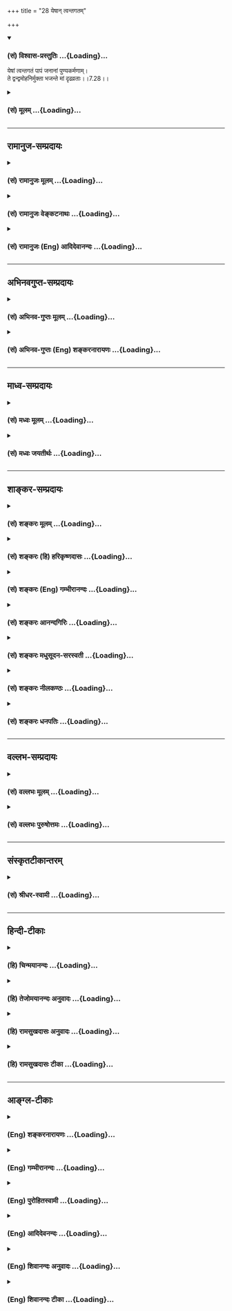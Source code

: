 +++
title = "28 येषान् त्वन्तगतम्"

+++
<div class="js_include" newlevelforh1="3" title="(सं) विश्वास-प्रस्तुतिः" unfilled url="/purANam_vaiShNavam/mahAbhAratam/06-bhIShma-parva/03-bhagavad-gItA-parva/saMskRtam/vishvAsa-prastutiH/07_jnAna-vijnAna-yogaH/28_yeShAn_tvantagata.md">
<details open><summary><h3>(सं) विश्वास-प्रस्तुतिः ...{Loading}...</h3></summary>

येषां त्वन्तगतं पापं जनानां पुण्यकर्मणाम्।  
ते द्वन्द्वमोहनिर्मुक्ता भजन्ते मां दृढव्रताः।।7.28।।
</details>
</div>
<div class="js_include collapsed" newlevelforh1="3" title="(सं) मूलम्" unfilled url="/purANam_vaiShNavam/mahAbhAratam/06-bhIShma-parva/03-bhagavad-gItA-parva/saMskRtam/mUlam/07_jnAna-vijnAna-yogaH/28_yeShAn_tvantagata.md">
<details><summary><h3>(सं) मूलम् ...{Loading}...</h3></summary>

येषां त्वन्तगतं पापं जनानां पुण्यकर्मणाम्।  
ते द्वन्द्वमोहनिर्मुक्ता भजन्ते मां दृढव्रताः।।7.28।।
</details>
</div>


_________________
## रामानुज-सम्प्रदायः
<div class="js_include collapsed" newlevelforh1="3" title="(सं) रामानुजः मूलम्" unfilled url="/purANam_vaiShNavam/mahAbhAratam/06-bhIShma-parva/03-bhagavad-gItA-parva/saMskRtam/rAmAnujaH/mUlam/07_jnAna-vijnAna-yogaH/28_yeShAn_tvantagata.md">
<details><summary><h3>(सं) रामानुजः मूलम् ...{Loading}...</h3></summary>

।।7.28।। येषां तु अनेकजन्मार्जितेन उत्कृष्टपुण्यसंचयेन गुणमयं
द्वन्द्वेच्छाद्वेषहेतुभूतं मदौन्मुख्यविरोधि च अनादिकालप्रवृत्तं **पापम्
अन्तगतं** क्षीणम् **ते** पूर्वोक्तेन सुकृततारतम्येन मां शरणम् अनुप्रपद्य
गुणमयान्मोहाद् विनिर्मुक्ताः जरामरणमोक्षाय
प्रकृतिवियुक्तात्मस्वरूपदर्शनाय महते च ऐश्वर्याय मत्प्राप्त्ये च
**दृढव्रताः** दृढसंकल्पा माम् एव भजन्ते। तत्र तेषां त्रयाणां भगवन्तं
भजमानानां ज्ञातव्यविशेषान् उपादेयांश्च प्रस्तौति

</details>
</div>
<div class="js_include collapsed" newlevelforh1="3" title="(सं) रामानुजः वेङ्कटनाथः" unfilled url="/purANam_vaiShNavam/mahAbhAratam/06-bhIShma-parva/03-bhagavad-gItA-parva/saMskRtam/rAmAnujaH/venkaTanAthaH/07_jnAna-vijnAna-yogaH/28_yeShAn_tvantagata.md">
<details><summary><h3>(सं) रामानुजः वेङ्कटनाथः ...{Loading}...</h3></summary>

  
  
।।7.28।। यद्येवं सर्वभूतानि सम्मोहं यान्ति तर्हि भगवदुपासनं कदाचिदपि
कस्यचिदपि न स्यात् अतःचतुर्विधा भजन्ते माम् 7।16 इत्यादिनोक्तं
चानुपपन्नं स्यादित्यत्रोत्तरंयेषां त्वित्यादि। पुण्यकर्मणाम्
इत्येतत्पापनिवृत्तिहेतुपरम्। तथा च श्रुतिः धर्मेण पापमपनुदति म.ना.उ.16।1
इति। जनशब्दश्च जननवति वर्तमानत्वात् पुण्यप्रचयहेतुभूतानेकजन्मसूचनपर
इत्यभिप्रायेणोक्तम् अनेकजन्मार्जितेनोत्कृष्टपुण्यसञ्चयेनेति।
भगवज्ज्ञानप्रतिबन्धकपापनिवर्तकत्वाच्चोत्कृष्टत्वं फलितम्। गुणमयशब्देन
सुखदुःखरूपभगवत्संश्लेषविश्लेषाख्यद्वन्द्वव्यवच्छेदः। द्वन्द्वमोहविनिर्मुक्ता
मां भजन्ते इति फलद्वयदर्शनात्प्रतिबन्धकेऽपि पापे
द्वन्द्वेच्छाद्वेषहेतुभूतं मदौन्मुख्यविरोधि चेति भेदो दर्शितः।
अनेकजन्मार्जितोत्कृष्टपुण्यनाश्यत्वायोक्तंअनादिकालप्रवृत्तमिति।
उपासनारम्भे पापस्य द्वन्द्वमोहस्य च
निश्शेषविनष्टत्वाभावादन्तर्गतशब्देनाल्पावशिष्टत्वं
विवक्षितमित्यभिप्रायेणोक्तं क्षीणमिति। मामेव ये प्रपद्यन्ते 7।14चतुर्विधा
भजन्ते मां इत्यादिकं च प्रायुक्तमनन्तराभिधीयमानं चजरामरणमोक्षाय 7।29
इत्यादिकमनुसन्दधान आहपूर्वोक्तेनेति। न चात्र
द्वन्द्वमोहविनिर्मुक्तत्ववचनादैश्वर्यार्थिनां प्रसङ्गानुपपत्तिः तेषामपि
क्षुद्रतरद्वन्द्वनिरोधस्यावश्यापेक्षितत्वात्। व्रतशब्दः सङ्कल्पविशेषेषु
मुख्यः तत्सम्बन्धादेव क्रियाविशेषेषु तत्प्रयोग इत्यभिप्रायेणदृढसङ्कल्पा
इत्युक्तम्। दृढव्रतशब्देन देवतान्तरपरित्यागादिनियमोऽपि यथाप्रमाणं सूचित
इत्यभिप्रायेणमामेव भजन्त इत्युक्तम्। मां भजन्ते इत्यनेनैव
भजनाङ्गव्रतादेरपि सिद्धत्वात्मत्प्राप्तये चेत्यन्तेन दृढसङ्कल्पत्वं
स्वाभिमतफलविषयतया वा व्याख्यातम्।  
  

</details>
</div>
<div class="js_include collapsed" newlevelforh1="3" title="(सं) रामानुजः (Eng) आदिदेवानन्दः" unfilled url="/purANam_vaiShNavam/mahAbhAratam/06-bhIShma-parva/03-bhagavad-gItA-parva/saMskRtam/rAmAnujaH/english/AdidevAnandaH/07_jnAna-vijnAna-yogaH/28_yeShAn_tvantagata.md">
<details><summary><h3>(सं) रामानुजः (Eng) आदिदेवानन्दः ...{Loading}...</h3></summary>

7.28 However, there are some whose sins, accruing from beginningless
time, which cause desire or hatred to the pairs of opposites and annual
the tendency towards Me, have come to an end, i.e., have become
weakened, through the accumulation of good actions in numerous births,
They resort to Me, devoid of delusion produced by the Gunas, and worship
Me alone in proportion to the excellence of their Karmas previously
described. In order to attain deliverance form old age and death and for
aciring the supreme consummation of reaching Me, they remain steadfast
in their vows. Sri Krsna enumerates what special things are to be known
and what ought to be attained by these three classes of votaries of God:

</details>
</div>


_________________
## अभिनवगुप्त-सम्प्रदायः
<div class="js_include collapsed" newlevelforh1="3" title="(सं) अभिनव-गुप्तः मूलम्" unfilled url="/purANam_vaiShNavam/mahAbhAratam/06-bhIShma-parva/03-bhagavad-gItA-parva/saMskRtam/abhinava-guptaH/mUlam/07_jnAna-vijnAna-yogaH/28_yeShAn_tvantagata.md">
<details><summary><h3>(सं) अभिनव-गुप्तः मूलम् ...{Loading}...</h3></summary>

।।7.28 7.30।। येषामित्यादि युक्तचेतस इत्यन्तम्। ये तु विनष्टतामसाः
पुण्यापुण्यपरिक्षयक्षेमीकृतात्मानः ते विपाटितमहामोहवितानाः सर्वमेव
भगवद्रश्मिखचितं जरामरणमयतमिस्रस्रुतं ब्रह्म विदन्ति
आध्यात्मिकाधिभौतिकाधिदैविकाधियाज्ञिकानि च ममैव रूपान्तराणि। प्रयाणकाले च
नित्यं भगवद् भावितान्तःकरणत्वात् मां जानन्ति यतो येषां जन्म पूर्वमेव
भगवत्तत्त्वं ते अन्तकाले परमेश्वरं संस्मरेयुः। किं जन्मासेवनया इति ये
मन्यन्ते तेषां तूष्णींभाव एव शोभनः इति।

</details>
</div>
<div class="js_include collapsed" newlevelforh1="3" title="(सं) अभिनव-गुप्तः (Eng) शङ्करनारायणः" unfilled url="/purANam_vaiShNavam/mahAbhAratam/06-bhIShma-parva/03-bhagavad-gItA-parva/saMskRtam/abhinava-guptaH/english/shankaranArAyaNaH/07_jnAna-vijnAna-yogaH/28_yeShAn_tvantagata.md">
<details><summary><h3>(सं) अभिनव-गुप्तः (Eng) शङ्करनारायणः ...{Loading}...</h3></summary>

7.28 See Comment under 7.30

</details>
</div>


_________________
## माध्व-सम्प्रदायः
<div class="js_include collapsed" newlevelforh1="3" title="(सं) मध्वः मूलम्" unfilled url="/purANam_vaiShNavam/mahAbhAratam/06-bhIShma-parva/03-bhagavad-gItA-parva/saMskRtam/madhvaH/mUlam/07_jnAna-vijnAna-yogaH/28_yeShAn_tvantagata.md">
<details><summary><h3>(सं) मध्वः मूलम् ...{Loading}...</h3></summary>

।।7.28।। विपरीताश्च केचित्सन्तीत्याह येषामिति।

</details>
</div>
<div class="js_include collapsed" newlevelforh1="3" title="(सं) मध्वः जयतीर्थः" unfilled url="/purANam_vaiShNavam/mahAbhAratam/06-bhIShma-parva/03-bhagavad-gItA-parva/saMskRtam/madhvaH/jayatIrthaH/07_jnAna-vijnAna-yogaH/28_yeShAn_tvantagata.md">
<details><summary><h3>(सं) मध्वः जयतीर्थः ...{Loading}...</h3></summary>

।।7.28।। चतुर्विधाः 7।16 इत्यनेन गतार्थमुत्तरं वाक्यमित्यत आह
**विपरीताश्चे**ति। त्वत्प्रपत्तेर्मायाकरणाकारणत्वात् स्वदोषाद्वा त्वां न
प्रपद्यन्त इत्यत्र कथं निर्णयः इत्यतस्तदुक्तम्। सर्वभूतानि सम्मोहं
यान्ति चेत् लुप्तो मुक्तिमार्ग इत्याशङ्क्याऽत्र द्वन्द्वमोहरहिताश्च
केचित्सन्तीत्याहेत्यर्थः।

</details>
</div>


_________________
## शाङ्कर-सम्प्रदायः
<div class="js_include collapsed" newlevelforh1="3" title="(सं) शङ्करः मूलम्" unfilled url="/purANam_vaiShNavam/mahAbhAratam/06-bhIShma-parva/03-bhagavad-gItA-parva/saMskRtam/shankaraH/mUlam/07_jnAna-vijnAna-yogaH/28_yeShAn_tvantagata.md">
<details><summary><h3>(सं) शङ्करः मूलम् ...{Loading}...</h3></summary>

।।7.28।। **येषां तु** पुनः **अन्तगतं** समाप्तप्रायं क्षीणं **पापं जनानां
पुण्यकर्मणां** पुण्यं कर्म येषां सत्त्वशुद्धिकारणं विद्यते ते
पुण्यकर्माणः तेषां पुण्यकर्मणाम् **ते द्वन्द्वमोहनिर्मुक्ताः** यथोक्तेन
द्वन्द्वमोहेन निर्मुक्ताः **भजन्ते मां** परमात्मानं **दृढव्रताः।** एवमेव
परमार्थतत्त्वं नान्यथा इत्येवं सर्वपरित्यागव्रतेन निश्चितविज्ञानाः
दृढव्रताः उच्यन्ते।। ते किमर्थं भजन्ते इत्युच्यते

</details>
</div>
<div class="js_include collapsed" newlevelforh1="3" title="(सं) शङ्करः (हि) हरिकृष्णदासः" unfilled url="/purANam_vaiShNavam/mahAbhAratam/06-bhIShma-parva/03-bhagavad-gItA-parva/saMskRtam/shankaraH/hindI/harikRShNadAsaH/07_jnAna-vijnAna-yogaH/28_yeShAn_tvantagata.md">
<details><summary><h3>(सं) शङ्करः (हि) हरिकृष्णदासः ...{Loading}...</h3></summary>

।।7.28।। तो फिर इस द्वन्द्वमोहसे छूटे हुए ऐसे कौनसे मनुष्य हैं जो आपको
शास्त्रोक्त प्रकारसे आत्मभावसे भजते हैं इस अपेक्षित अर्थको दिखानेके लिये
कहते हैं जिन पुण्यकर्मा पुरुषोंके पापोंका लगभग अन्त हो गया होता है
अर्थात् जिनके कर्म पवित्र यानी अन्तःकरणकी शुद्धिके कारण होते हैं वे
पुण्यकर्मा हैं ऐसे उपर्युक्त द्वन्द्वमोहसे मुक्त हुए वे दृढ़व्रती पुरुष
मुझ परमात्माको भजते हैं। परमार्थतत्त्व ठीक इसी प्रकार है दूसरी प्रकार
नहीं ऐसे निश्चित विज्ञानवाले पुरुष दृढ़व्रती कहे जाते हैं।

</details>
</div>
<div class="js_include collapsed" newlevelforh1="3" title="(सं) शङ्करः (Eng) गम्भीरानन्दः" unfilled url="/purANam_vaiShNavam/mahAbhAratam/06-bhIShma-parva/03-bhagavad-gItA-parva/saMskRtam/shankaraH/english/gambhIrAnandaH/07_jnAna-vijnAna-yogaH/28_yeShAn_tvantagata.md">
<details><summary><h3>(सं) शङ्करः (Eng) गम्भीरानन्दः ...{Loading}...</h3></summary>

7.28 Yesam jananam, those persons; tu, on the other hand;
punya-karmanam, who are of virtuous deeds, in whom exist virtuous deeds
that are the cause of purification of the mind; whose papam, sin;
antagatam, has come to an end, is almost eradicated, attenuated; te,
they; dvandva-moha-nirmuktah, being free from the delusion of duality as
described; and drdhavratah, firm in their convictions-those who \[Here
Ast. adds, 'sarva-parityaga-vratena, through the vow of relinishing
everything'.-Tr.\] have the firm knowledge that the supreme Reality is
such alone and not otherwise are called drdhavratah-; bhajante, adore;
mam, Me, the supreme Self. Why do they worship; This is being answered:

</details>
</div>
<div class="js_include collapsed" newlevelforh1="3" title="(सं) शङ्करः आनन्दगिरिः" unfilled url="/purANam_vaiShNavam/mahAbhAratam/06-bhIShma-parva/03-bhagavad-gItA-parva/saMskRtam/shankaraH/AnandagiriH/07_jnAna-vijnAna-yogaH/28_yeShAn_tvantagata.md">
<details><summary><h3>(सं) शङ्करः आनन्दगिरिः ...{Loading}...</h3></summary>

।।7.28।। यदि सर्वाणि भूतानि जन्मप्रतिपद्यमानानि संमूढानि सन्ति
भगवत्तत्त्वपरिज्ञानशून्यानि भगवद्भजनपराङ्मुखानि तर्हि शास्त्रानुरोधेन
भगवद्भजनमुच्यमानमधिकार्यभावादनर्थकमापद्येतेति शङ्कते **के पुनरिति।**
अनेकेषु जन्मसु सुकृतवशादपाकृतदुरितानां द्वन्द्वप्रयुक्तमोहविरहिणां
ब्रह्मचर्यादिनियमवतां भगवद्भजनाधिकारित्वान्न शास्त्रविरोधोऽस्तीति
परिहरति **उच्यत इति।** तुशब्दद्योत्यमर्थमाह **पुनरिति।**
उक्तार्थमात्रसिद्ध्यर्थं समाप्तप्रायमित्युक्तम्। प्रकृतोपयोगं पुण्यस्य
कर्मणो दर्शयितुं विशिनष्टि **सत्त्वेति।**
उभयविधशुद्धेर्द्वन्द्वनिमित्तमोहनिवृत्तिफलमाह **ते द्वन्द्वेति।**
मोहनिवृत्तेर्भगवन्निष्ठापर्यन्तत्वमाह **भजन्त इति।** तेषां
नानापरिग्रहवतां भगवद्भजनप्रतिहतिमाशङ्क्याह **दृढेति।**

</details>
</div>
<div class="js_include collapsed" newlevelforh1="3" title="(सं) शङ्करः मधुसूदन-सरस्वती" unfilled url="/purANam_vaiShNavam/mahAbhAratam/06-bhIShma-parva/03-bhagavad-gItA-parva/saMskRtam/shankaraH/madhusUdana-sarasvatI/07_jnAna-vijnAna-yogaH/28_yeShAn_tvantagata.md">
<details><summary><h3>(सं) शङ्करः मधुसूदन-सरस्वती ...{Loading}...</h3></summary>

।।7.28।। यदि सर्वभूतानि संमोहं यान्ति कथं तर्हिचतुर्विधा भजन्ते
मामित्युक्तम्। सत्यम्। सुकृतातिशयेन तेषां क्षीणपापत्वादित्याह येषां
त्वितरलोकविलक्षणानां जनानां सफलजन्मनां पुण्यकर्मणामनेकजन्मसु
पुण्याचरणशीलानां तैस्तैः पुण्यैः कर्मभिर्ज्ञानप्रतिबन्धकं
पापमन्तगतमन्तमवसानं प्राप्तं ते पापाभावेन तन्निमित्तेन द्वन्द्वमोहेन
रागद्वेषादिनिबन्धनविपर्यासेन स्वत एव निर्मुक्ताः पुनरावृत्त्ययोग्यत्वेन
त्यक्ताः दृढव्रता अचाल्यसंकल्पाः सर्वथा भगवानेव भजनीयः स चैवंरुप एवेति
प्रमाणजनिताप्रामाण्यशङ्काशून्यविज्ञानाः सन्तो मां परमात्मानं
भजन्तेऽनन्यशरणाः सन्तः सेवन्ते। एतादृशा एव चतुर्विधा भजन्ते मामित्यत्र
सुकृतिशब्देनोक्ताः। अतः सर्वभूतानि संमोहं यान्तीत्युत्सर्गः। तेषां मध्ये
ये सुकृतिनस्ते संमोहशून्या मां भजन्त इत्यपवाद इति न विरोधः।
अयमेवोत्सर्गः प्रागपि प्रतिपादितस्त्रिभिर्गुणमयैर्भावैरित्यत्र।
तस्मात्सत्त्वशोधकपुण्यकर्मसंचयाय सर्वदा यतनीयमिति भावः।

</details>
</div>
<div class="js_include collapsed" newlevelforh1="3" title="(सं) शङ्करः नीलकण्ठः" unfilled url="/purANam_vaiShNavam/mahAbhAratam/06-bhIShma-parva/03-bhagavad-gItA-parva/saMskRtam/shankaraH/nIlakaNThaH/07_jnAna-vijnAna-yogaH/28_yeShAn_tvantagata.md">
<details><summary><h3>(सं) शङ्करः नीलकण्ठः ...{Loading}...</h3></summary>

।।7.28।। केषां तर्हि सार्वज्ञ्यं भवतीत्याशङ्क्याह **येषां त्विति**
द्वाभ्याम्। येषां पुनर्जनानां पुण्यकर्मणां पापं अन्तगतं अन्तं नाशं
प्राप्तं। द्वितीया श्रिता इति समासः। ते द्वन्द्वमोह उक्तलक्षणस्तेन
निर्मुक्ताः सन्तः प्रथमं दृढव्रताः शमदमादिदार्ढ्य भाजो भूत्वा मां
भजन्ते।

</details>
</div>
<div class="js_include collapsed" newlevelforh1="3" title="(सं) शङ्करः धनपतिः" unfilled url="/purANam_vaiShNavam/mahAbhAratam/06-bhIShma-parva/03-bhagavad-gItA-parva/saMskRtam/shankaraH/dhanapatiH/07_jnAna-vijnAna-yogaH/28_yeShAn_tvantagata.md">
<details><summary><h3>(सं) शङ्करः धनपतिः ...{Loading}...</h3></summary>

।।7.28।। के पुनस्त्वां विदित्वा यथाशास्त्र मात्मभावेन भजन्त
इत्यपेक्षायामाह। येषां तु पुनर्जनानां पुण्यकर्मणां पुण्यं कर्म
पापक्षयद्वारा सत्त्वशुद्धिकरं येषां ते पुण्यकर्माणस्तेषां पापमन्तं
समाप्तिं गतं प्राप्तम् ते यथोक्तद्वन्द्वमोहेन विनिर्मुक्ता वर्जिता अतएव
दृढव्रताः एवमेवात्मतत्त्वं नान्यथेत्येवं सर्वपरित्यागेन निश्चितविज्ञाना
मां परमात्मानं भजन्ते।

</details>
</div>


_________________
## वल्लभ-सम्प्रदायः
<div class="js_include collapsed" newlevelforh1="3" title="(सं) वल्लभः मूलम्" unfilled url="/purANam_vaiShNavam/mahAbhAratam/06-bhIShma-parva/03-bhagavad-gItA-parva/saMskRtam/vallabhaH/mUlam/07_jnAna-vijnAna-yogaH/28_yeShAn_tvantagata.md">
<details><summary><h3>(सं) वल्लभः मूलम् ...{Loading}...</h3></summary>

।।7.28।। येषां त्विति। सुकृतिनां जनानां पापमात्रं नष्टं पापरूपं
प्रतिबन्धकं वा ते मां दृढव्रताः सन्तो भजन्ते। मां भजन्तो दृश्यन्त
इत्यर्थः।

</details>
</div>
<div class="js_include collapsed" newlevelforh1="3" title="(सं) वल्लभः पुरुषोत्तमः" unfilled url="/purANam_vaiShNavam/mahAbhAratam/06-bhIShma-parva/03-bhagavad-gItA-parva/saMskRtam/vallabhaH/puruShottamaH/07_jnAna-vijnAna-yogaH/28_yeShAn_tvantagata.md">
<details><summary><h3>(सं) वल्लभः पुरुषोत्तमः ...{Loading}...</h3></summary>

  
  
।।7.28।। ननु ये मोहयुक्तास्तन्मध्ये तत्सङ्गिन एव केचन पूर्वमभजन्तः
पश्चात् त्वद्भजनप्रवृत्ताः कथं भवन्ति इत्यत आह येषामिति। येषां
दुर्लभानां भाग्यवतां पुण्यकर्मणां मद्दर्शनादिना पुण्याचरणशीलानां महत्सु
विनयादियुक्तानाम्। तु पुनः जनादिक्लेशयुक्तानां पापं
मत्स्वरूपज्ञानप्रतिबन्धकं अन्तभावं गतं प्राप्तं नष्टमिति यावत्। ते
द्वन्द्वमोहनिर्मुक्ताः स्वसुखदुःखादिमोहनिर्मुक्ताः दृढव्रताः
द़ृढसङ्कल्पाः मदेकनिष्ठाः मां भजन्ते। अत्रायं भावः पूर्वजन्मकृतं
यत्किञ्चित् पुण्यकर्म तेन जन्मान्तरे प्रवृद्धमाने वाऽनेकजन्मनि वयसः
परिपाके पुण्योपचितमरणभयेन तन्निवृत्त्यर्थं मद्भजनप्रवृत्ता भवन्ति।
अतएवजन्मान्तरसहस्रेषु तपोज्ञानसमाधिभिः। नराणां क्षीणपापानां कृष्णे
भक्तिः प्रजायते पां.गी.40 इति भागवतैरुक्तम्।  
  

</details>
</div>


_________________
## संस्कृतटीकान्तरम्
<div class="js_include collapsed" newlevelforh1="3" title="(सं) श्रीधर-स्वामी" unfilled url="/purANam_vaiShNavam/mahAbhAratam/06-bhIShma-parva/03-bhagavad-gItA-parva/saMskRtam/shrIdhara-svAmI/07_jnAna-vijnAna-yogaH/28_yeShAn_tvantagata.md">
<details><summary><h3>(सं) श्रीधर-स्वामी ...{Loading}...</h3></summary>

।।7.28।। कुतस्तर्हि केचन त्वां भजन्तो दृश्यन्ते तत्राह **येषामिति।**
येषां तु पुण्याचरणशीलानां सर्वं प्रतिबन्धकं पापमन्तगतं नष्टं ते
द्वन्द्वनिमित्तेन मोहेन निर्मुक्ताः दृढव्रता एकान्तिनः सन्तो मां भजन्ते।

</details>
</div>


_________________
## हिन्दी-टीकाः
<div class="js_include collapsed" newlevelforh1="3" title="(हि) चिन्मयानन्दः" unfilled url="/purANam_vaiShNavam/mahAbhAratam/06-bhIShma-parva/03-bhagavad-gItA-parva/hindI/chinmayAnandaH/07_jnAna-vijnAna-yogaH/28_yeShAn_tvantagata.md">
<details><summary><h3>(हि) चिन्मयानन्दः ...{Loading}...</h3></summary>

।।7.28।। जिन पुण्यकर्मी पुरुषों का पाप नष्ट हो गया है इस कथन को सम्यक्
प्रकार से समझना आवश्यक है। पाप मनुष्य का स्वभाव नहीं हैं वेदान्त के
अनुसार वह मनुष्य द्वारा किये गये गलत निर्णय अर्थात् विपरीत ज्ञान का
परिणाम है जिसने आत्मचैतन्य को आच्छादित सा कर दिया है। पाप का मुख्य कारण
है बाह्य स्थूल जगत् के निम्न स्तरीय विषयोपभोग के लिए हमारे मन की तृष्णा
और स्पृहा। पापी पुरुष वह है जिसका अत्यधिक समय और ध्यान केवल अपने देहसुख
के लिए ही व्यक्त होता है। ऐसे पुरुष में देह स्वामी और आत्मा उसकी दासी बन
जाती है। बहिर्मुखी प्रवृत्ति वैषयिक सुखों की कामना मन में उठने वाली
प्रत्येक निम्न कोटि की भावना का सन्तुष्टीकरण यह है पापी पुरुष की जीवन
पद्धति। इस प्रकार का कामुक पाशविक जीवन अन्तकरण में वैसी ही वासनाएं
उत्पन्न करता है। वासना के अनुसार ही विचार होते हैं। विचारानुसार कर्म और
ये कर्म फिर वासना को ही दृढ़ करते हैं। मनुष्य की शान्ति और सन्तुष्टि को
विनष्ट करने वाली वासनाविचारकर्म की श्रृंखला को तोड़ने के लिए मनुष्य को
पुण्यकर्म का नया जीवन प्रारम्भ करने का उपदेश दिया जाता है। पुण्यकर्म पाप
का विरोधी होने से उसके अन्तर्गत वे सब विचार भावनाएं तथा कर्म आते हैं जो
ईश्वर को समर्पित होते हैं अर्थात् जिनका लक्ष्य ईश्वर प्राप्ति होता है।
मैं देह हूँ के स्थान पर मैं आत्मा हूँ इस ज्ञान को दृढ़ करके कर्म करने पर
वे अपना संस्कार उत्पन्न नहीं करेंगे। कुछ कालावधि में इन पुण्यसंस्कारों
के दृढ़ होने पर पाप वासनाएं नष्ट हो जायेंगी। ऐसा पापयुक्त पुरुष सुख
दुखादि रूप सभी प्रकार के द्वन्द्वमोह से निर्मुक्त हो जाता है। तब उसमें
यह योग्यता आती है कि वह एकाग्रचित तथा दृढ़वती अर्थात् दृढ़ निश्चयी होकर
आत्मा का ध्यान कर सके। साधन सम्पन्न साधक किस प्रयोजन से आत्मा का ध्यान
करते हैं उत्तर है

</details>
</div>
<div class="js_include collapsed" newlevelforh1="3" title="(हि) तेजोमयानन्दः अनुवादः" unfilled url="/purANam_vaiShNavam/mahAbhAratam/06-bhIShma-parva/03-bhagavad-gItA-parva/hindI/tejomayAnandaH/anuvAdaH/07_jnAna-vijnAna-yogaH/28_yeShAn_tvantagata.md">
<details><summary><h3>(हि) तेजोमयानन्दः अनुवादः ...{Loading}...</h3></summary>

।।7.28।। परन्तु जिन पुण्यकर्मी पुरुषों का पाप नष्ट हो गया है, वे
द्वन्द्वमोह से निर्मुक्त और दृढ़वती पुरुष मुझे भजते हैं।।

</details>
</div>
<div class="js_include collapsed" newlevelforh1="3" title="(हि) रामसुखदासः अनुवादः" unfilled url="/purANam_vaiShNavam/mahAbhAratam/06-bhIShma-parva/03-bhagavad-gItA-parva/hindI/rAmasukhadAsaH/anuvAdaH/07_jnAna-vijnAna-yogaH/28_yeShAn_tvantagata.md">
<details><summary><h3>(हि) रामसुखदासः अनुवादः ...{Loading}...</h3></summary>

।।7.28।। परन्तु जिन पुण्यकर्मा मनुष्योंके पाप नष्ट गये हैं, वे
द्वन्द्वमोहसे रहित हुए मनुष्य दृढ़व्रती होकर मेरा भजन करते हैं।

</details>
</div>
<div class="js_include collapsed" newlevelforh1="3" title="(हि) रामसुखदासः टीका" unfilled url="/purANam_vaiShNavam/mahAbhAratam/06-bhIShma-parva/03-bhagavad-gItA-parva/hindI/rAmasukhadAsaH/TIkA/07_jnAna-vijnAna-yogaH/28_yeShAn_tvantagata.md">
<details><summary><h3>(हि) रामसुखदासः टीका ...{Loading}...</h3></summary>

।।7.28।।***व्याख्या--'*येषां त्वन्तगतं पापं जनानां पुण्यकर्मणाम्'**
**द्वन्द्वमोहसे'--**मोहित मनुष्य तो भजन नहीं करते और जो द्वन्द्वमोहसे
मोहित नहीं हैं वे भजन करते हैं तो भजन न करनेवालोंकी अपेक्षा भजन
करनेवालोंकी विलक्षणता बतानेके लिये यहाँ तु पद आया है। जिन मनुष्योंने
अपनेको तो भगवत्प्राप्ति ही करनी है इस उद्देश्यको पहचान लिया है अर्थात्
जिनको उद्देश्यकी यह स्मृति आ गयी है कि यह मनुष्यशरीर भोग भोगनेके लिये
नहीं है प्रत्युत भगवान्की कृपासे केवल उनकी प्राप्तिके लिये ही मिला है
ऐसा जिनका दृढ़ निश्चय हो गया है वे मनुष्य ही पुण्यकर्मा हैं। तात्पर्य यह
हुआ कि अपने एक निश्चयसे जो शुद्धि होती है पवित्रता आती है वह यज्ञ दान तप
आदि क्रियाओंसे नहीं आती। कारण कि हमें तो एक भगवान्की तरफ ही चलना है यह
निश्चय स्वयंमें होता हैऔर यज्ञ दान आदि क्रियाएँ बाहरसे होती
हैं। '**अन्तगतं पापम्'**कहनेका भाव यह है कि जब यह निश्चय हो गया कि
मेरेको तो केवल भगवान्की तरफ ही चलना है तो इस निश्चयसे भगवान्की सम्मुखता
होनेसे विमुखता चली गयी जिससे पापोंकी जड़ ही कट गयी क्योंकि भगवान्से
विमुखता ही पापोंका खास कारण है। सन्तोंने कहा है कि डेढ़ ही पाप है और
डेढ़ ही पुण्य है। भगवान्से विमुख होना पूरा पाप है और दुर्गुणदुराचारोंमें
लगना आधा पाप है। ऐसे ही भगवान्के सम्मुख होना पूरा पुण्य है और
सद्गुणसदाचारोंमें लगना आधा पुण्य है। तात्पर्य यह हुआ कि जब मनुष्य
भगवान्के सर्वथा शरण हो जाता है तब उसके पापोंका अन्त हो जाता है। दूसरा भाव
यह है कि जिनका लक्ष्य केवल भगवान् हैं वे पुण्यकर्मा हैं क्योंकि भगवान्का
लक्ष्य होनेपर सब पाप नष्ट हो जाते हैं। भगवान्का लक्ष्य होनेपर पुराने
किसी संस्कारसे पाप हो भी जायगा तो भी वह रहेगा नहीं क्योंकि हृदयमें
विराजमान भगवान् उस पापको नष्ट कर देते हैं

</details>
</div>


_________________
## आङ्ग्ल-टीकाः
<div class="js_include collapsed" newlevelforh1="3" title="(Eng) शङ्करनारायणः" unfilled url="/purANam_vaiShNavam/mahAbhAratam/06-bhIShma-parva/03-bhagavad-gItA-parva/english/shankaranArAyaNaH/07_jnAna-vijnAna-yogaH/28_yeShAn_tvantagata.md">
<details><summary><h3>(Eng) शङ्करनारायणः ...{Loading}...</h3></summary>

7.28. But those men of virtuous deeds, whose sin has come to an
end-they, being free from the delusion of pairs \[of opposites\],
worship Me with firm resolve.

</details>
</div>
<div class="js_include collapsed" newlevelforh1="3" title="(Eng) गम्भीरानन्दः" unfilled url="/purANam_vaiShNavam/mahAbhAratam/06-bhIShma-parva/03-bhagavad-gItA-parva/english/gambhIrAnandaH/07_jnAna-vijnAna-yogaH/28_yeShAn_tvantagata.md">
<details><summary><h3>(Eng) गम्भीरानन्दः ...{Loading}...</h3></summary>

7.28 On the other hand, those persons who are of virtuous deeds, whose
sin has come to an end, they, being free from the delusion of dulaity
and firm in their convictions, adore Me.

</details>
</div>
<div class="js_include collapsed" newlevelforh1="3" title="(Eng) पुरोहितस्वामी" unfilled url="/purANam_vaiShNavam/mahAbhAratam/06-bhIShma-parva/03-bhagavad-gItA-parva/english/purohitasvAmI/07_jnAna-vijnAna-yogaH/28_yeShAn_tvantagata.md">
<details><summary><h3>(Eng) पुरोहितस्वामी ...{Loading}...</h3></summary>

7.28 But those who act righteously, in whom sin has been destroyed, who
are free from the infatuation of the conflicting emotions, they worship
Me with firm resolution.

</details>
</div>
<div class="js_include collapsed" newlevelforh1="3" title="(Eng) आदिदेवनन्दः" unfilled url="/purANam_vaiShNavam/mahAbhAratam/06-bhIShma-parva/03-bhagavad-gItA-parva/english/AdidevanandaH/07_jnAna-vijnAna-yogaH/28_yeShAn_tvantagata.md">
<details><summary><h3>(Eng) आदिदेवनन्दः ...{Loading}...</h3></summary>

7.28 But the doers of good deeds, whose sins have come to an end, are
freed from the delusion of the pairs of opposites. They worship Me,
steadfast in their vows.

</details>
</div>
<div class="js_include collapsed" newlevelforh1="3" title="(Eng) शिवानन्दः अनुवादः" unfilled url="/purANam_vaiShNavam/mahAbhAratam/06-bhIShma-parva/03-bhagavad-gItA-parva/english/shivAnandaH/anuvAdaH/07_jnAna-vijnAna-yogaH/28_yeShAn_tvantagata.md">
<details><summary><h3>(Eng) शिवानन्दः अनुवादः ...{Loading}...</h3></summary>

7.28 But those men of virtuous deeds whose sins have come to an end, and
who are freed from the delusion of the pairs of opposites, worship Me,
steadfast in their vows.

</details>
</div>
<div class="js_include collapsed" newlevelforh1="3" title="(Eng) शिवानन्दः टीका" unfilled url="/purANam_vaiShNavam/mahAbhAratam/06-bhIShma-parva/03-bhagavad-gItA-parva/english/shivAnandaH/TIkA/07_jnAna-vijnAna-yogaH/28_yeShAn_tvantagata.md">
<details><summary><h3>(Eng) शिवानन्दः टीका ...{Loading}...</h3></summary>

7.28 येषाम् of whom; तु but; अन्तगतम् is at the end; पापम् sin; जनानाम्
of men; पुण्यकर्मणाम् of men of virtuous deeds; ते they;
द्वन्द्वमोहनिर्मुक्ताः freed from the delusion of the pairs of
opposites; भजन्ते worship; माम् Me; दृढव्रताः men steadfast in
vows.Commentary By the performance of good deeds the heart is slowly
purified Sattva increases Rajas and Tamas are gradually thinned out. The
mind becomes serene and calm. The little selfarrogating personality
slowly dies. You grow in spirituality. The divine flame becomes brighter
and brighter. You become impersonal.Sin To forget ones identity with the
Supreme Soul is the greatest sin. To see difference is sin. To take the
body as the Self; to believe that this world is real is sin. Selfishness
is sin. Egoism is sin. Ignorance is sin.Steadfast in vows The man
steadfast in vows entertains a firm resolve I must realise the Self now
I will not budge an inch from my seat till I attain Selfrealisation. He
has the firm conviction that Brahman is the only Reality. This world is
unreal. It is like a mirage. I can attain immortality and eternal bliss
if I realise the Self only. There is not an iota of happiness in the
sensual objects. Therefore the Lord says; Those persons of pure deeds
worship Me steadfast in vows.

</details>
</div>
